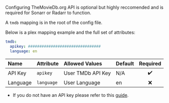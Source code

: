 Configuring TheMovieDb.org API is optional but highly reccomended and is required for Sonarr or Radarr to function. 

A `tmdb` mapping is in the root of the config file.

Below is a plex mapping example and the full set of attributes:
```yaml
tmdb:
  apikey: ################################
  language: en
```

| Name | Attribute | Allowed Values | Default | Required |
| :-- | :-- | :-- | :-- | :--: |
| API Key | `apikey` | User TMDb API Key | N/A | :heavy_check_mark: |
| Language | `language` | User Language | en | :x: |

* If you do not have an API key please refer to this [guide](https://developers.themoviedb.org/3/getting-started/introduction).